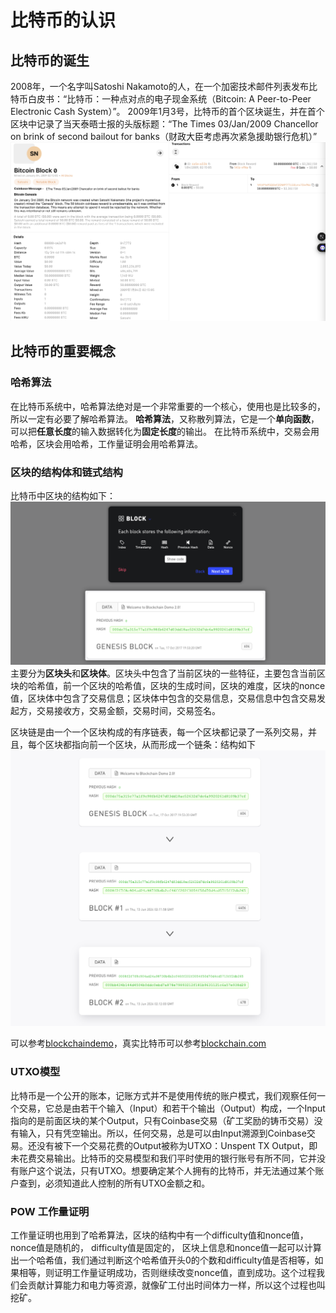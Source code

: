 # 比特币的认识

## 比特币的诞生
2008年，一个名字叫Satoshi Nakamoto的人，在一个加密技术邮件列表发布比特币白皮书：“比特币：一种点对点的电子现金系统（Bitcoin: A Peer-to-Peer Electronic Cash System）”。
2009年1月3号，比特币的首个区块诞生，并在首个区块中记录了当天泰晤士报的头版标题：“The Times 03/Jan/2009 Chancellor on brink of second bailout for banks（财政大臣考虑再次紧急援助银行危机）”
![比特币创世区块](Bitcoin_Genesis.png)

## 比特币的重要概念

### 哈希算法
在比特币系统中，哈希算法绝对是一个非常重要的一个核心，使用也是比较多的，所以一定有必要了解哈希算法。
**哈希算法**，又称散列算法，它是一个**单向函数**，可以把**任意长度**的输入数据转化为**固定长度**的输出。
在比特币系统中，交易会用哈希，区块会用哈希，工作量证明会用哈希算法。

### 区块的结构体和链式结构
比特币中区块的结构如下：
![区块的结构](block.png)
主要分为**区块头**和**区块体**。区块头中包含了当前区块的一些特征，主要包含当前区块的哈希值，前一个区块的哈希值，区块的生成时间，区块的难度，区块的nonce值，区块体中包含了交易信息；区块体中包含的交易信息，交易信息中包含交易发起方，交易接收方，交易金额，交易时间，交易签名。

区块链是由一个一个区块构成的有序链表，每一个区块都记录了一系列交易，并且，每个区块都指向前一个区块，从而形成一个链条：结构如下
![链式结构](blockchain.png)

可以参考[blockchaindemo](https://blockchaindemo.io/)，真实比特币可以参考[blockchain.com](https://www.blockchain.com/explorer/assets/btc)


### UTXO模型
比特币是一个公开的账本，记账方式并不是使用传统的账户模式，我们观察任何一个交易，它总是由若干个输入（Input）和若干个输出（Output）构成，一个Input指向的是前面区块的某个Output，只有Coinbase交易（矿工奖励的铸币交易）没有输入，只有凭空输出。所以，任何交易，总是可以由Input溯源到Coinbase交易。还没有被下一个交易花费的Output被称为UTXO：Unspent TX Output，即未花费交易输出。比特币的交易模型和我们平时使用的银行账号有所不同，它并没有账户这个说法，只有UTXO。想要确定某个人拥有的比特币，并无法通过某个账户查到，必须知道此人控制的所有UTXO金额之和。

### POW 工作量证明
工作量证明也用到了哈希算法，区块的结构中有一个difficulty值和nonce值，nonce值是随机的， difficulty值是固定的， 区块上信息和nonce值一起可以计算出一个哈希值，我们通过判断这个哈希值开头0的个数和difficulty值是否相等，如果相等，则证明工作量证明成功，否则继续改变nonce值，直到成功。这个过程我们会贡献计算能力和电力等资源，就像矿工付出时间体力一样，所以这个过程也叫挖矿。



